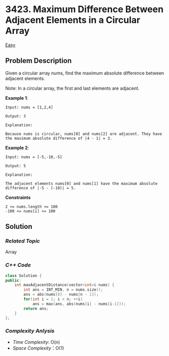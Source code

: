# 3423. Maximum Difference Between Adjacent Elements in a Circular Array
[Easy](https://leetcode.com/problems/maximum-difference-between-adjacent-elements-in-a-circular-array/description/)

## Problem Description

Given a circular array nums, find the maximum absolute difference between adjacent elements.

Note: In a circular array, the first and last elements are adjacent.

**Example 1**:
```
Input: nums = [1,2,4]

Output: 3

Explanation:

Because nums is circular, nums[0] and nums[2] are adjacent. They have the maximum absolute difference of |4 - 1| = 3.
```
**Example 2**:
```
Input: nums = [-5,-10,-5]

Output: 5

Explanation:

The adjacent elements nums[0] and nums[1] have the maximum absolute difference of |-5 - (-10)| = 5.
```

**Constraints**
```
2 <= nums.length <= 100
-100 <= nums[i] <= 100
```

## Solution

### _Related Topic_
   Array

### _C++ Code_
```cpp
class Solution {
public:
    int maxAdjacentDistance(vector<int>& nums) {
        int ans = INT_MIN, n = nums.size();
        ans = abs(nums[0] - nums[n - 1]);
        for(int i = 1; i < n; ++i)
            ans = max(ans, abs(nums[i] - nums[i-1]));
        return ans;
    }
};
```

### _Complexity Anlysis_
- _Time Complexity_: O(n)
- _Space Complexity_：O(1)
